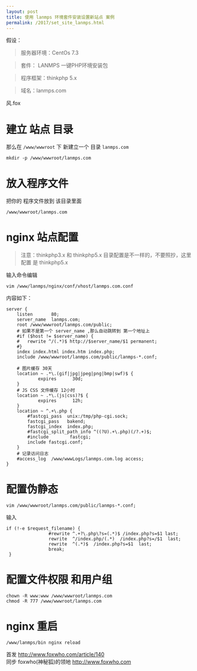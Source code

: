 ```yaml
---
layout: post
title: 使用 lanmps 环境套件安装设置新站点 案例
permalink: /2017/set_site_lanmps.html
---
```


假设：
>服务器环境：CentOs 7.3

>套件： LANMPS 一键PHP环境安装包

>程序框架：thinkphp 5.x

>域名：lanmps.com

风.fox

# 建立 站点 目录
那么在 `/www/wwwroot` 下 新建立一个 目录 `lanmps.com`
```SHELL
mkdir -p /www/wwwroot/lanmps.com
```

# 放入程序文件
把你的 程序文件放到 该目录里面
```SHELL
/www/wwwroot/lanmps.com
```
# nginx 站点配置

>注意：thinkphp3.x 和 thinkphp5.x 目录配置是不一样的，不要照抄，这里 配置 是 thinkphp5.x

输入命令编辑
```shell
vim /www/lanmps/nginx/conf/vhost/lanmps.com.conf
```
内容如下：
```SHELL
server {
	listen       80;
	server_name  lanmps.com;
	root /www/wwwroot/lanmps.com/public;
	# 如果不是第一个 server_name ,那么自动跳转到 第一个地址上
	#if ($host != $server_name) {
	#	rewrite ^/(.*)$ http://$server_name/$1 permanent;
	#} 
	index index.html index.htm index.php;
	include /www/wwwroot/lanmps.com/public/lanmps-*.conf;
	
	# 图片缓存 30天
	location ~ .*\.(gif|jpg|jpeg|png|bmp|swf)$ {
			expires      30d;
	}
	# JS CSS 文件缓存 12小时
	location ~ .*\.(js|css)?$ {
			expires      12h;
	}
	location ~ ^.+\.php {
		#fastcgi_pass  unix:/tmp/php-cgi.sock;
		fastcgi_pass   bakend;
		fastcgi_index  index.php;
		#fastcgi_split_path_info ^((?U).+\.php)(/?.+)$;
		#include        fastcgi;
		include fastcgi.conf;
	}
	# 记录访问日志
	#access_log  /www/wwwLogs/lanmps.com.log access;
}
```

# 配置伪静态
```shell
vim /www/wwwroot/lanmps.com/public/lanmps-*.conf;
```
输入
```shell
if (!-e $request_filename) {
 				#rewrite ^.+?\.php\?s=(.*)$ /index.php?s=$1 last;
 				rewrite  ^/index.php/(.*)  /index.php?s=/$1  last;
 				rewrite  ^(.*)$  /index.php?s=$1  last;
 				break;
 }
```

# 配置文件权限 和用户组

```SHELL
chown -R www:www /www/wwwroot/lanmps.com
chmod -R 777 /www/wwwroot/lanmps.com
```

# nginx 重启
```SHELL
/www/lanmps/bin nginx reload
```
首发 http://www.foxwho.com/article/140  
同步 foxwho(神秘狐)的领地 http://www.foxwho.com

